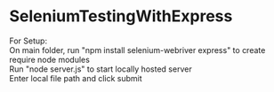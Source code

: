 # SeleniumTestingWithExpress

For Setup:<br>
On main folder, run "npm install selenium-webriver express" to create require node modules<br>
Run "node server.js" to start locally hosted server<br>
Enter local file path and click submit<br>
